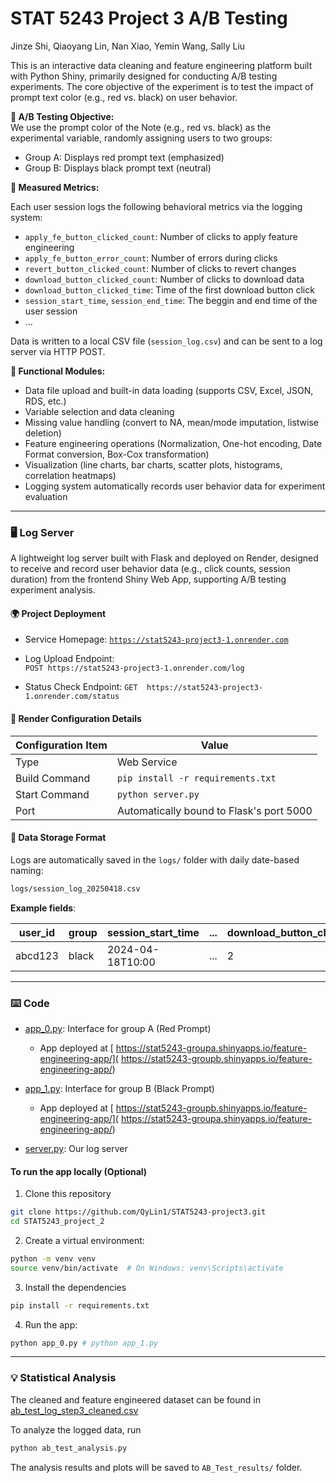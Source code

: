 # STAT 5243 Project 3 A/B Testing

Jinze Shi, Qiaoyang Lin, Nan Xiao, Yemin Wang, Sally Liu

This is an interactive data cleaning and feature engineering platform built with Python Shiny, primarily designed for conducting A/B testing experiments. The core objective of the experiment is to test the impact of prompt text color (e.g., red vs. black) on user behavior.

**🔬 A/B Testing Objective:**  
We use the prompt color of the Note (e.g., red vs. black) as the experimental variable, randomly assigning users to two groups:

- Group A: Displays red prompt text (emphasized)
- Group B: Displays black prompt text (neutral)

**🎯 Measured Metrics:**

Each user session logs the following behavioral metrics via the logging system:

- `apply_fe_button_clicked_count`: Number of clicks to apply feature engineering
- `apply_fe_button_error_count`: Number of errors during clicks
- `revert_button_clicked_count`: Number of clicks to revert changes
- `download_button_clicked_count`: Number of clicks to download data
- `download_button_clicked_time`: Time of the first download button click
- `session_start_time`, `session_end_time`: The beggin and end time of the user session
- ...

Data is written to a local CSV file (`session_log.csv`) and can be sent to a log server via HTTP POST.

**🧩 Functional Modules:**

- Data file upload and built-in data loading (supports CSV, Excel, JSON, RDS, etc.)
- Variable selection and data cleaning
- Missing value handling (convert to NA, mean/mode imputation, listwise deletion)
- Feature engineering operations (Normalization, One-hot encoding, Date Format conversion, Box-Cox transformation)
- Visualization (line charts, bar charts, scatter plots, histograms, correlation heatmaps)
- Logging system automatically records user behavior data for experiment evaluation



---

### 🖥️ Log Server

A lightweight log server built with Flask and deployed on Render, designed to receive and record user behavior data (e.g., click counts, session duration) from the frontend Shiny Web App, supporting A/B testing experiment analysis.


#### 🌍 Project Deployment

- Service Homepage: 
  [`https://stat5243-project3-1.onrender.com`](https://stat5243-project3-1.onrender.com)

- Log Upload Endpoint:  
  `POST https://stat5243-project3-1.onrender.com/log`

- Status Check Endpoint:
  `GET  https://stat5243-project3-1.onrender.com/status`


#### 🔧 Render Configuration Details
 
| Configuration Item    | Value                                   |
|-----------------------|-----------------------------------------|
| Type                  | Web Service                             |
| Build Command         | `pip install -r requirements.txt`       |
| Start Command         | `python server.py`                      |
| Port                  | Automatically bound to Flask's port 5000| 


#### 📁 Data Storage Format

Logs are automatically saved in the `logs/` folder with daily date-based naming:

```bash
logs/session_log_20250418.csv
```

**Example fields**:

| user_id | group | session_start_time | ... | download_button_clicked_count |
|---------|-------|--------------------|-----|-------------------------------|
| abcd123 | black | 2024-04-18T10:00   | ... | 2                             |


---
### ⌨️ Code

- [app_0.py](STAT5243_project_2/app_0.py): Interface for group A (Red Prompt)

  - App deployed at [ https://stat5243-groupa.shinyapps.io/feature-engineering-app/]( https://stat5243-groupb.shinyapps.io/feature-engineering-app/)

- [app_1.py](STAT5243_project_2/app_1.py): Interface for group B (Black Prompt) 

  - App deployed at [ https://stat5243-groupb.shinyapps.io/feature-engineering-app/]( https://stat5243-groupa.shinyapps.io/feature-engineering-app/)

- [server.py](STAT5243_log_server/server.py): Our log server


#### To run the app locally (Optional)

1. Clone this repository

``` bash
git clone https://github.com/QyLin1/STAT5243-project3.git
cd STAT5243_project_2
```

2. Create a virtual environment:

```bash
python -m venv venv
source venv/bin/activate  # On Windows: venv\Scripts\activate
```

3. Install the dependencies

```bash
pip install -r requirements.txt
```

4. Run the app:

```bash
python app_0.py # python app_1.py
```

---

### 💡 Statistical Analysis

The cleaned and feature engineered dataset can be found in [ab_test_log_step3_cleaned.csv](ab_test_log_step3_cleaned.csv)

To analyze the logged data, run 
```bash
python ab_test_analysis.py
```

The analysis results and plots will be saved to `AB_Test_results/` folder. 

